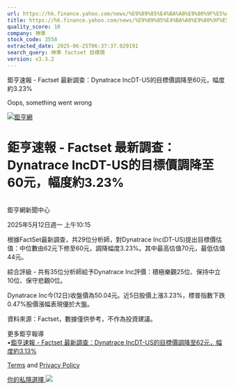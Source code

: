 ```yaml
---
url: https://hk.finance.yahoo.com/news/%E9%89%85%E4%BA%A8%E9%80%9F%E5%A0%B1-factset-%E6%9C%80%E6%96%B0%E8%AA%BF%E6%9F%A5-dynatrace-incdt-141523398.html
title: https://hk.finance.yahoo.com/news/%E9%89%85%E4%BA%A8%E9%80%9F%E5%A0%B1-factset-%E6%9C%80%E6%96%B0%E8
quality_score: 10
company: 神準
stock_code: 3558
extracted_date: 2025-06-25T06:37:37.029191
search_query: 神準 factset 目標價
version: v3.3.2
---
```


鉅亨速報 - Factset 最新調查：Dynatrace IncDT-US的目標價調降至60元，幅度約3.23% 


Oops, something went wrong

 

[![鉅亨網](https://s.yimg.com/ny/api/res/1.2/UM5hrThmhlnSiBO4o4qlLg--/YXBwaWQ9aGlnaGxhbmRlcjt3PTE0NjtoPTQ4O2NmPXdlYnA-/https://s.yimg.com/os/creatr-uploaded-images/2020-01/147c7630-36ab-11ea-ae7c-5ee7a0016555)](http://www.cnyes.com/ "鉅亨網")

# 鉅亨速報 - Factset 最新調查：Dynatrace IncDT-US的目標價調降至60元，幅度約3.23%

![](data:image/gif;base64,R0lGODlhAQABAIAAAAAAAP///ywAAAAAAQABAAACAUwAOw==)

鉅亨網新聞中心

2025年5月12日週一 上午10:15

根據FactSet最新調查，共29位分析師，對Dynatrace Inc(DT-US)提出目標價估值：中位數由62元下修至60元，調降幅度3.23%。其中最高估值70元，最低估值44元。

綜合評級 - 共有35位分析師給予Dynatrace Inc評價：積極樂觀25位、保持中立10位、保守悲觀0位。

Dynatrace Inc今(12日)收盤價為50.04元。近5日股價上漲3.23%，標普指數下跌0.47%股價漲幅表現優於大盤。

資料來源：Factset，數據僅供參考，不作為投資建議。

更多鉅亨報導  
•[鉅亨速報 - Factset 最新調查：Dynatrace IncDT-US的目標價調降至62元，幅度約3.13%](https://news.cnyes.com/news/id/5949976?utm_source=yahoo&utm_medium=RSS&utm_campaign=relate)

[Terms](https://guce.yahoo.com/terms?locale=zh-Hant-HK)  and [Privacy Policy](https://guce.yahoo.com/privacy-policy?locale=zh-Hant-HK)

[你的私隱選擇 ![](https://s.yimg.com/dv/static/siteApp/img/privacy-choice-control.png)](https://guce.yahoo.com/state-controls?locale=zh-Hant-HK&state=VA)